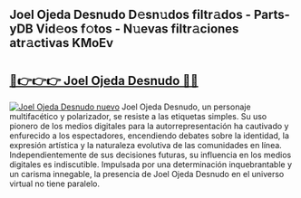 ## Joel Ojeda Desnudo D𝚎sn𝚞dos filtr𝚊dos - Parts-yDB Vid𝚎os f𝚘tos - N𝚞evas filtr𝚊ciones atr𝚊ctivas KMoEv

# <h2><a href="http://mb2ecxx.tromn.icu/?c=Joel+Ojeda+Desnudo">🔗👉👉👉 Joel Ojeda Desnudo 🔗🔗</a></h2>

[![Joel Ojeda Desnudo nuevo](https://i.imgur.com/pEAQMta.gif)](http://mb2ecxx.tromn.icu/?c=Joel+Ojeda+Desnudo)
Joel Ojeda Desnudo, un personaje multifacético y polarizador, se resiste a las etiquetas simples. Su uso pionero de los medios digitales para la autorrepresentación ha cautivado y enfurecido a los espectadores, encendiendo debates sobre la identidad, la expresión artística y la naturaleza evolutiva de las comunidades en línea. Independientemente de sus decisiones futuras, su influencia en los medios digitales es indiscutible. Impulsada por una determinación inquebrantable y un carisma innegable, la presencia de Joel Ojeda Desnudo en el universo virtual no tiene paralelo.
